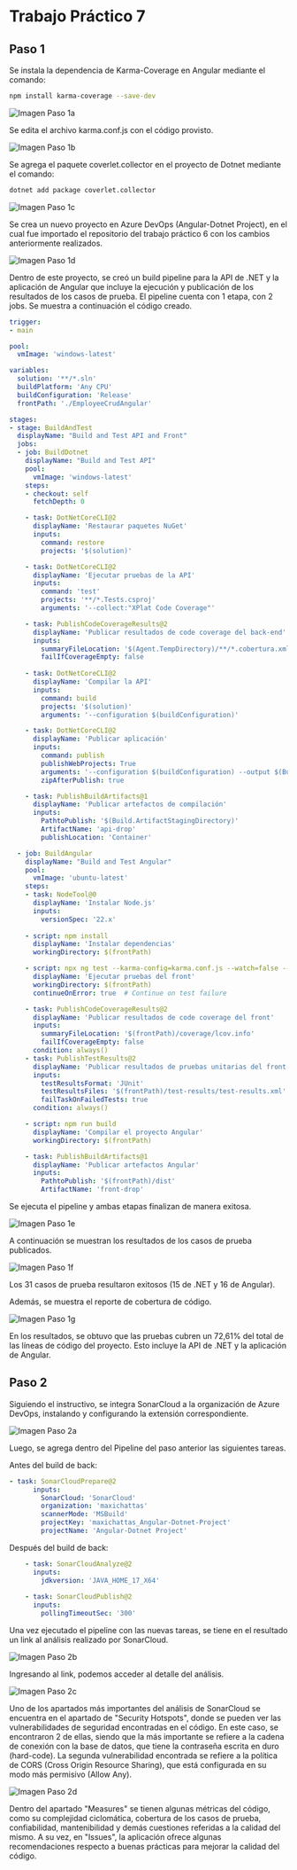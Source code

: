 # Trabajo Práctico 7

## Paso 1
Se instala la dependencia de Karma-Coverage en Angular mediante el comando:
```bash
npm install karma-coverage --save-dev
```

![Imagen Paso 1a](Paso%201a.jpg)

Se edita el archivo karma.conf.js con el código provisto.

![Imagen Paso 1b](Paso%201b.jpg)

Se agrega el paquete coverlet.collector en el proyecto de Dotnet mediante el comando:
```bash
dotnet add package coverlet.collector
```

![Imagen Paso 1c](Paso%201c.jpg)

Se crea un nuevo proyecto en Azure DevOps (Angular-Dotnet Project), en el cual fue importado el repositorio del trabajo práctico 6 con los cambios anteriormente realizados.

![Imagen Paso 1d](Paso%201d.jpg)

Dentro de este proyecto, se creó un build pipeline para la API de .NET y la aplicación de Angular que incluye la ejecución y publicación de los resultados de los casos de prueba. El pipeline cuenta con 1 etapa, con 2 jobs. Se muestra a continuación el código creado.

```yaml
trigger:
- main

pool:
  vmImage: 'windows-latest'

variables:
  solution: '**/*.sln'
  buildPlatform: 'Any CPU'
  buildConfiguration: 'Release'
  frontPath: './EmployeeCrudAngular'

stages:
- stage: BuildAndTest
  displayName: "Build and Test API and Front"
  jobs:
  - job: BuildDotnet
    displayName: "Build and Test API"
    pool:
      vmImage: 'windows-latest'
    steps:
    - checkout: self
      fetchDepth: 0

    - task: DotNetCoreCLI@2
      displayName: 'Restaurar paquetes NuGet'
      inputs:
        command: restore
        projects: '$(solution)'

    - task: DotNetCoreCLI@2
      displayName: 'Ejecutar pruebas de la API'
      inputs:
        command: 'test'
        projects: '**/*.Tests.csproj'
        arguments: '--collect:"XPlat Code Coverage"'

    - task: PublishCodeCoverageResults@2
      displayName: 'Publicar resultados de code coverage del back-end'
      inputs:
        summaryFileLocation: '$(Agent.TempDirectory)/**/*.cobertura.xml'
        failIfCoverageEmpty: false
      
    - task: DotNetCoreCLI@2
      displayName: 'Compilar la API'
      inputs:
        command: build
        projects: '$(solution)'
        arguments: '--configuration $(buildConfiguration)'

    - task: DotNetCoreCLI@2
      displayName: 'Publicar aplicación'
      inputs:
        command: publish
        publishWebProjects: True
        arguments: '--configuration $(buildConfiguration) --output $(Build.ArtifactStagingDirectory)'
        zipAfterPublish: true

    - task: PublishBuildArtifacts@1
      displayName: 'Publicar artefactos de compilación'
      inputs:
        PathtoPublish: '$(Build.ArtifactStagingDirectory)'
        ArtifactName: 'api-drop'
        publishLocation: 'Container'

  - job: BuildAngular
    displayName: "Build and Test Angular"
    pool:
      vmImage: 'ubuntu-latest'
    steps:
    - task: NodeTool@0
      displayName: 'Instalar Node.js'
      inputs:
        versionSpec: '22.x'
    
    - script: npm install
      displayName: 'Instalar dependencias'
      workingDirectory: $(frontPath)

    - script: npx ng test --karma-config=karma.conf.js --watch=false --browsers ChromeHeadless --code-coverage
      displayName: 'Ejecutar pruebas del front'
      workingDirectory: $(frontPath)
      continueOnError: true  # Continue on test failure

    - task: PublishCodeCoverageResults@2
      displayName: 'Publicar resultados de code coverage del front'
      inputs:
        summaryFileLocation: '$(frontPath)/coverage/lcov.info'
        failIfCoverageEmpty: false
      condition: always()
    - task: PublishTestResults@2
      displayName: 'Publicar resultados de pruebas unitarias del front'
      inputs:
        testResultsFormat: 'JUnit'
        testResultsFiles: '$(frontPath)/test-results/test-results.xml'
        failTaskOnFailedTests: true
      condition: always()

    - script: npm run build
      displayName: 'Compilar el proyecto Angular'
      workingDirectory: $(frontPath)

    - task: PublishBuildArtifacts@1
      displayName: 'Publicar artefactos Angular'
      inputs:
        PathtoPublish: '$(frontPath)/dist'
        ArtifactName: 'front-drop'
```

Se ejecuta el pipeline y ambas etapas finalizan de manera exitosa.

![Imagen Paso 1e](Paso%201e.jpg)

A continuación se muestran los resultados de los casos de prueba publicados.

![Imagen Paso 1f](Paso%201f.jpg)

Los 31 casos de prueba resultaron exitosos (15 de .NET y 16 de Angular).

Además, se muestra el reporte de cobertura de código.

![Imagen Paso 1g](Paso%201g.jpg)

En los resultados, se obtuvo que las pruebas cubren un 72,61% del total de las líneas de código del proyecto. Esto incluye la API de .NET y la aplicación de Angular.

## Paso 2
Siguiendo el instructivo, se integra SonarCloud a la organización de Azure DevOps, instalando y configurando la extensión correspondiente.

![Imagen Paso 2a](Paso%202a.jpg)

Luego, se agrega dentro del Pipeline del paso anterior las siguientes tareas.

Antes del build de back:
```yaml
- task: SonarCloudPrepare@2
      inputs:
        SonarCloud: 'SonarCloud'
        organization: 'maxichattas'
        scannerMode: 'MSBuild'
        projectKey: 'maxichattas_Angular-Dotnet-Project'
        projectName: 'Angular-Dotnet Project'
```

Después del build de back:
```yaml
    - task: SonarCloudAnalyze@2
      inputs:
        jdkversion: 'JAVA_HOME_17_X64'
    
    - task: SonarCloudPublish@2
      inputs:
        pollingTimeoutSec: '300'
```

Una vez ejecutado el pipeline con las nuevas tareas, se tiene en el resultado un link al análisis realizado por SonarCloud.

![Imagen Paso 2b](Paso%202b.jpg)

Ingresando al link, podemos acceder al detalle del análisis.

![Imagen Paso 2c](Paso%202c.jpg)

Uno de los apartados más importantes del análisis de SonarCloud se encuentra en el apartado de "Security Hotspots", donde se pueden ver las vulnerabilidades de seguridad encontradas en el código. En este caso, se encontraron 2 de ellas, siendo que la más importante se refiere a la cadena de conexión con la base de datos, que tiene la contraseña escrita en duro (hard-code). La segunda vulnerabilidad encontrada se refiere a la política de CORS (Cross Origin Resource Sharing), que está configurada en su modo más permisivo (Allow Any).

![Imagen Paso 2d](Paso%202d.jpg)

Dentro del apartado "Measures" se tienen algunas métricas del código, como su complejidad ciclomática, cobertura de los casos de prueba, confiabilidad, mantenibilidad y demás cuestiones referidas a la calidad del mismo. A su vez, en "Issues", la aplicación ofrece algunas recomendaciones respecto a buenas prácticas para mejorar la calidad del código.